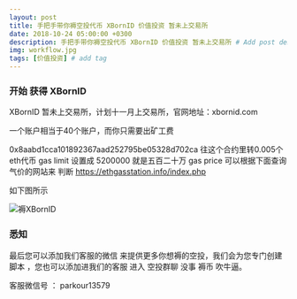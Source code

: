 ```yaml
---
layout: post
title: 手把手带你褥空投代币 XBornID 价值投资 暂未上交易所
date: 2018-10-24 05:00:00 +0300
description: 手把手带你褥空投代币 XBornID 价值投资 暂未上交易所 # Add post description (optional)
img: workflow.jpg
tags: [价值投资] # add tag
---
```


### 开始 获得 XBornID

XBornID  暂未上交易所，计划十一月上交易所，官网地址：xbornid.com

一个账户相当于40个账户，而你只需要出矿工费

0x8aabd1cca101892367aad252795be05328d702ca  往这个合约里转0.005个eth代币  gas limit 设置成 5200000  就是五百二十万
 gas price  可以根据下面查询气价的网站来 判断 https://ethgasstation.info/index.php 
 
 如下图所示
 
 ![褥XBornID]({{site.baseurl}}/assets/img/2018-11-08-XBornID/褥XBornID.png)
  
  
###  悉知

最后您可以添加我们客服的微信  来提供更多你想褥的空投，我们会为您专门创建脚本  ，您也可以添加进我们的客服 进入 空投群聊 没事 褥币 吹牛逼。

客服微信号 ：   parkour13579
